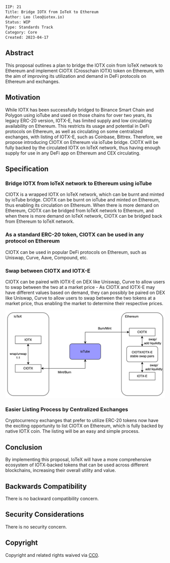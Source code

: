 ```
IIP: 21
Title: Bridge IOTX from IoTeX to Ethereum
Author: Leo (leo@iotex.io)
Status: WIP
Type: Standards Track
Category: Core
Created: 2023-04-17
```

## Abstract

This proposal outlines a plan to bridge the IOTX coin from IoTeX network to Ethereum and implement CIOTX (Crosschain IOTX) token on Ethereum, with the aim of improving its utilization and demand in DeFi protocols on Ethereum and exchanges.

## Motivation

While IOTX has been successfully bridged to Binance Smart Chain and Polygon using ioTube and used on those chains for over two years, its legacy ERC-20 version, IOTX-E, has limited supply and low circulating availability on Ethereum. This restricts its usage and potential in DeFi protocols on Ethereum, as well as circulating on some centralized exchanges, with listing of IOTX-E, such as Coinbase, Bittrex. Therefore, we propose introducing CIOTX on Ethereum via ioTube bridge. CIOTX will be fully backed by the circulated IOTX on IoTeX network, thus having enough supply for use in any DeFi app on Ethereum and CEX circulating.

## Specification

### Bridge IOTX from IoTeX network to Ethereum using ioTube

CIOTX is a wrapped IOTX on IoTeX network, which can be burnt and minted by ioTube bridge. CIOTX can be burnt on ioTube and minted on Ethereum, thus enabling its circulation on Ethereum. When there is more demand on Ethereum, CIOTX can be bridged from IoTeX network to Ethereum, and when there is more demand on IoTeX network, CIOTX can be bridged back from Ethereum to IoTeX network.

### As a standard ERC-20 token, CIOTX can be used in any protocol on Ethereum

CIOTX can be used in popular DeFi protocols on Ethereum, such as Uniswap, Curve, Aave, Compound, etc.

### Swap between CIOTX and IOTX-E

CIOTX can be paired with IOTX-E on DEX like Uniswap, Curve to allow users to swap between the two at a market price - As CIOTX and IOTX-E may have different values based on demand, they can  possibly be paired on DEX like Uniswap, Curve to allow users to swap between the two tokens at a market price, thus enabling the market to determine their respective prices.

![flow](./assets/iip-21-flow.jpg)

### Easier Listing Process by Centralized Exchanges

Cryptocurrency exchanges that prefer to utilize ERC-20 tokens now have the exciting opportunity to list CIOTX on Ethereum, which is fully backed by native IOTX coin. The listing will be an easy and simple process.

## Conclusion

By implementing this proposal, IoTeX will have a more comprehensive ecosystem of IOTX-backed tokens that can be used across different blockchains, increasing their overall utility and value.

## Backwards Compatibility

There is no backward compatibility concern.

## Security Considerations

There is no security concern.

## Copyright
Copyright and related rights waived via [CC0](https://creativecommons.org/publicdomain/zero/1.0/).
